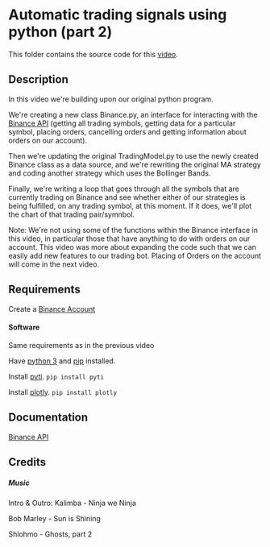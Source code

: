 # Automatic trading signals using python (part 2)

This folder contains the source code for this [video](https://youtu.be/NTcZGzWBwAQ).

## Description

In this video we're building upon our original python program. 

We're creating a new class Binance.py, an interface for interacting with the [Binance API](https://github.com/binance-exchange/binance-official-api-docs/blob/master/rest-api.md) (getting all trading symbols, getting data for a particular symbol, placing orders, cancelling orders and getting information about orders on our account).

Then we're updating the original TradingModel.py to use the newly created Binance class as a data source, and we're rewriting the original MA strategy and coding another strategy which uses the Bollinger Bands.

Finally, we're writing a loop that goes through all the symbols that are currently trading on Binance and see whether either of our strategies is being fulfilled, on any trading symbol, at this moment. If it does, we'll plot the chart of that trading pair/symnbol.

Note: We're not using some of the functions within the Binance interface in this video, in particular those that have anything to do with orders on our account. This video was more about expanding the code such that we can easily add new features to our trading bot. Placing of Orders on the account will come in the next video.

## Requirements

Create a [Binance Account](https://www.binance.com/?ref=10961872)

#### Software 

Same requirements as in the previous video

Have [python 3](https://www.python.org/downloads/) and [pip](https://stackoverflow.com/a/6587528/4468246) installed. 

Install [pyti](https://pypi.org/project/pyti/).
``` pip install pyti ```

Install [plotly](https://plot.ly/python/getting-started/).
``` pip install plotly ```

## Documentation
[Binance API](https://github.com/binance-exchange/binance-official-api-docs/blob/master/rest-api.md)

## Credits

##### Music

Intro & Outro: Kalimba - Ninja we Ninja

Bob Marley - Sun is Shining

Shlohmo - Ghosts, part 2
